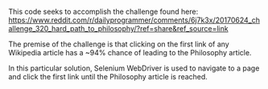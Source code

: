 This code seeks to accomplish the challenge found here: https://www.reddit.com/r/dailyprogrammer/comments/6j7k3x/20170624_challenge_320_hard_path_to_philosophy/?ref=share&ref_source=link

The premise of the challenge is that clicking on the first link of any Wikipedia article has a ~94% chance of leading to the Philosophy article.

In this particular solution, Selenium WebDriver is used to navigate to a page and click the first link until the Philosophy article is reached.
